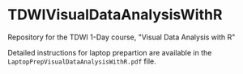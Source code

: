 # TDWIVisualDataAnalysisWithR
Repository for the TDWI 1-Day course, "Visual Data Analysis with R"

Detailed instructions for laptop prepartion are available in the `LaptopPrepVisualDataAnalysisWithR.pdf` file.
